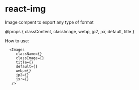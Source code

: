 # react-img

Image compent to export any type of format

 @props { classContent, classImage, webp, jp2, jxr, default, title }
 
How to use:
 ```
   <Images
      className={}
      classImage={}
      title={}
      default={}
      webp={}
      jp2={}
      jxr={}
    />
```
